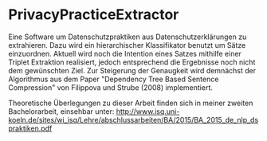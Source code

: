 # PrivacyPracticeExtractor
Eine Software um Datenschutzpraktiken aus Datenschutzerklärungen zu extrahieren. Dazu wird ein hierarchischer Klassifikator benutzt um Sätze einzuordnen. Aktuell wird noch die Intention eines Satzes mithilfe einer Triplet Extraktion realisiert, jedoch entsprechend die Ergebnisse noch nicht dem gewünschten Ziel. Zur Steigerung der Genaugkeit wird demnächst der Algorithmus aus dem Paper "Dependency Tree Based Sentence Compression" von Filippova und Strube (2008) implementiert.  


Theoretische Überlegungen zu dieser Arbeit finden sich in meiner zweiten Bachelorarbeit, einsehbar unter:
http://www.isq.uni-koeln.de/sites/wi_isq/Lehre/abschlussarbeiten/BA/2015/BA_2015_de_nlp_dspraktiken.pdf
